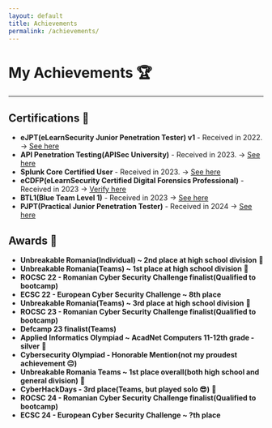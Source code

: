 ```yaml
---
layout: default
title: Achievements
permalink: /achievements/
---
```


# **My Achievements** 🏆

---

## Certifications 📃

- **eJPT(eLearnSecurity Junior Penetration Tester) v1** - Received in 2022. -> [See here](https://certs.ine.com/afd7199d-a214-44f8-a7f1-382f3e32cc42)
- **API Penetration Testing(APISec University)** - Received in 2023. -> [See here](https://www.credly.com/badges/d9b0dbc0-8ca2-4725-93aa-ccb093a2624d/public_url)
- **Splunk Core Certified User** - Received in 2023. -> [See here](https://www.credly.com/badges/3417aa91-686d-4b9f-a317-bfde9b9af77a/public_url)
- **eCDFP(eLearnSecurity Certified Digital Forensics Professional)** - Received in 2023 -> [Verify here](https://verified.elearnsecurity.com/certificates/5ede628d-fa73-4da1-80e1-4ed8b07ef8c2)
- **BTL1(Blue Team Level 1)** - Received in 2023 -> [See here](https://elearning.securityblue.team/home/certificate/330256872)
- **PJPT(Practical Junior Penetration Tester)** - Received in 2024 -> [See here](https://certified.tcm-sec.com/d2bbf8a0-e60e-4a99-96ad-136119e856b7)

## Awards 🏅

- **Unbreakable Romania(Individual) ~ 2nd place at high school division**  🥈
- **Unbreakable Romania(Teams) ~ 1st place at high school division** 🥇
- **ROCSC 22 - Romanian Cyber Security Challenge finalist(Qualified to bootcamp)**
- **ECSC 22 - European Cyber Security Challenge ~ 8th place**
- **Unbreakable Romania(Teams) ~ 3rd place at high school division** 🥉
- **ROCSC 23 - Romanian Cyber Security Challenge finalist(Qualified to bootcamp)**
- **Defcamp 23 finalist(Teams)**
- **Applied Informatics Olympiad ~ AcadNet Computers 11-12th grade - silver** 🥈
- **Cybersecurity Olympiad - Honorable Mention(not my proudest achievement 😔)**
- **Unbreakable Romania Teams ~ 1st place overall(both high school and general division)** 🥇
- **CyberHackDays - 3rd place(Teams, but played solo 😎)** 🥉
- **ROCSC 24 - Romanian Cyber Security Challenge finalist(Qualified to bootcamp)**
- **ECSC 24 - European Cyber Security Challenge ~ ?th place**
